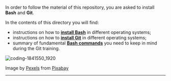 In order to follow the material of this repository, you are asked to install **Bash** and **Git**.

In the contents of this directory you will find:

- instructions on how to [**install Bash**](Installing-Bash) in different operating systems;
- instructions on how to [**install Git**](Installing-Git) in different operating systems; 
- summary of fundamental [**Bash commands**](Typing-Bash-Commands) you need to keep in mind during the Git training. 

![coding-1841550_1920](uploads/085b8efd460edd76736a5300d96d4e53/coding-1841550_1920.jpg)

Image by [Pexels](https://pixabay.com/users/pexels-2286921/?utm_source=link-attribution&amp;utm_medium=referral&amp;utm_campaign=image&amp;utm_content=1841550) from [Pixabay](https://pixabay.com/?utm_source=link-attribution&amp;utm_medium=referral&amp;utm_campaign=image&amp;utm_content=1841550)

______________________

